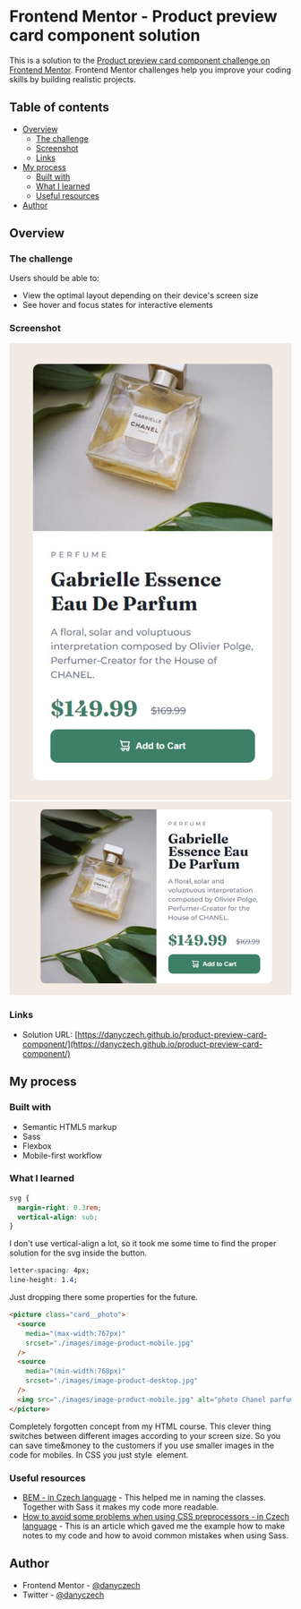 # Frontend Mentor - Product preview card component solution

This is a solution to the [Product preview card component challenge on Frontend Mentor](https://www.frontendmentor.io/challenges/product-preview-card-component-GO7UmttRfa). Frontend Mentor challenges help you improve your coding skills by building realistic projects.

## Table of contents

- [Overview](#overview)
  - [The challenge](#the-challenge)
  - [Screenshot](#screenshot)
  - [Links](#links)
- [My process](#my-process)
  - [Built with](#built-with)
  - [What I learned](#what-i-learned)
  - [Useful resources](#useful-resources)
- [Author](#author)

## Overview

### The challenge

Users should be able to:

- View the optimal layout depending on their device's screen size
- See hover and focus states for interactive elements

### Screenshot

![](./screenshot.jpg)
![](./screenshot_desktop.jpg)

### Links

- Solution URL: [https://danyczech.github.io/product-preview-card-component/](https://danyczech.github.io/product-preview-card-component/)

## My process

### Built with

- Semantic HTML5 markup
- Sass
- Flexbox
- Mobile-first workflow

### What I learned

```css
svg {
  margin-right: 0.3rem;
  vertical-align: sub;
}
```

I don't use vertical-align a lot, so it took me some time to find the proper solution for the svg inside the button.

```css
letter-spacing: 4px;
line-height: 1.4;
```

Just dropping there some properties for the future.

```html
<picture class="card__photo">
  <source
    media="(max-width:767px)"
    srcset="./images/image-product-mobile.jpg"
  />
  <source
    media="(min-width:768px)"
    srcset="./images/image-product-desktop.jpg"
  />
  <img src="./images/image-product-mobile.jpg" alt="photo Chanel parfum" />
</picture>
```

Completely forgotten concept from my HTML course. This clever thing switches between different images according to your screen size.
So you can save time&money to the customers if you use smaller images in the code for mobiles. In CSS you just style <img> element.

### Useful resources

- [BEM - in Czech language](https://www.vzhurudolu.cz/prirucka/bem) - This helped me in naming the classes. Together with Sass it makes my code more readable.
- [How to avoid some problems when using CSS preprocessors - in Czech language](https://www.vzhurudolu.cz/blog/65-css-kod-problemy#1-zavorkove-peklo-a-monoliticnost) - This is an article which gaved me the example how to make notes to my code and how to avoid common mistakes when using Sass.

## Author

- Frontend Mentor - [@danyczech](https://www.frontendmentor.io/profile/yourusername)
- Twitter - [@danyczech](https://www.twitter.com/yourusername)
